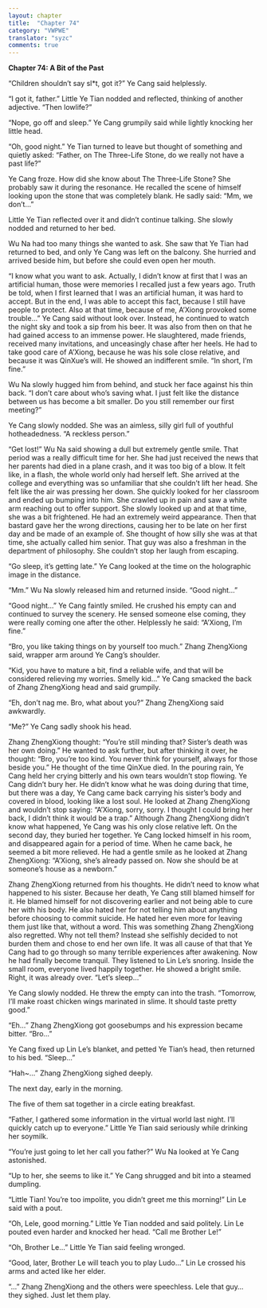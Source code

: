 ```yaml
---
layout: chapter
title:  "Chapter 74"
category: "VWPWE"
translator: "syzc"
comments: true
---
```


**Chapter 74: A Bit of the Past**
 
“Children shouldn’t say sl\*t, got it?” Ye Cang said helplessly.
 
“I got it, father.” Little Ye Tian nodded and reflected, thinking of another adjective. “Then lowlife?”
 
“Nope, go off and sleep.” Ye Cang grumpily said while lightly knocking her little head.
 
“Oh, good night.” Ye Tian turned to leave but thought of something and quietly asked: “Father, on The Three-Life Stone, do we really not have a past life?”
 
Ye Cang froze. How did she know about The Three-Life Stone? She probably saw it during the resonance. He recalled the scene of himself looking upon the stone that was completely blank. He sadly said: “Mm, we don’t…”
 
Little Ye Tian reflected over it and didn’t continue talking. She slowly nodded and returned to her bed.
 
Wu Na had too many things she wanted to ask. She saw that Ye Tian had returned to bed, and only Ye Cang was left on the balcony. She hurried and arrived beside him, but before she could even open her mouth. 
 
“I know what you want to ask. Actually, I didn’t know at first that I was an artificial human, those were memories I recalled just a few years ago. Truth be told, when I first learned that I was an artificial human, it was hard to accept. But in the end, I was able to accept this fact, because I still have people to protect. Also at that time, because of me, A’Xiong provoked some trouble...” Ye Cang said without look over. Instead, he continued to watch the night sky and took a sip from his beer. It was also from then on that he had gained access to an immense power. He slaughtered, made friends, received many invitations, and unceasingly chase after her heels. He had to take good care of A’Xiong, because he was his sole close relative, and because it was QinXue’s will. He showed an indifferent smile. “In short, I’m fine.”
 
Wu Na slowly hugged him from behind, and stuck her face against his thin back. “I don’t care about who’s saving what. I just felt like the distance between us has become a bit smaller. Do you still remember our first meeting?”
 
Ye Cang slowly nodded. She was an aimless, silly girl full of youthful hotheadedness. “A reckless person.”
 
“Get lost!” Wu Na said showing a dull but extremely gentle smile. That period was a really difficult time for her. She had just received the news that her parents had died in a plane crash, and it was too big of a blow. It felt like, in a flash, the whole world only had herself left. She arrived at the college and everything was so unfamiliar that she couldn’t lift her head. She felt like the air was pressing her down. She quickly looked for her classroom and ended up bumping into him. She crawled up in pain and saw a white arm reaching out to offer support. She slowly looked up and at that time, she was a bit frightened. He had an extremely weird appearance. Then that bastard gave her the wrong directions, causing her to be late on her first day and be made of an example of. She thought of how silly she was at that time, she actually called him senior. That guy was also a freshman in the department of philosophy. She couldn’t stop her laugh from escaping.
 
“Go sleep, it’s getting late.” Ye Cang looked at the time on the holographic image in the distance.
 
“Mm.” Wu Na slowly released him and returned inside. “Good night…”
 
“Good night…” Ye Cang faintly smiled. He crushed his empty can and continued to survey the scenery. He sensed someone else coming, they were really coming one after the other. Helplessly he said: “A’Xiong, I’m fine.”
 
“Bro, you like taking things on by yourself too much.” Zhang ZhengXiong said, wrapper arm around Ye Cang’s shoulder. 
 
“Kid, you have to mature a bit, find a reliable wife, and that will be considered relieving my worries. Smelly kid...” Ye Cang smacked the back of Zhang ZhengXiong head and said grumpily.
 
“Eh, don’t nag me. Bro, what about you?” Zhang ZhengXiong said awkwardly.
 
“Me?” Ye Cang sadly shook his head.
 
Zhang ZhengXiong thought: “You’re still minding that? Sister’s death was her own doing.” He wanted to ask further, but after thinking it over, he thought: “Bro, you’re too kind. You never think for yourself, always for those beside you.” He thought of the time QinXue died. In the pouring rain, Ye Cang held her crying bitterly and his own tears wouldn’t stop flowing. Ye Cang didn’t bury her. He didn’t know what he was doing during that time, but there was a day, Ye Cang came back carrying his sister’s body and covered in blood, looking like a lost soul. He looked at Zhang ZhengXiong and wouldn’t stop saying: “A’Xiong, sorry, sorry. I thought I could bring her back, I didn’t think it would be a trap.” Although Zhang ZhengXiong didn’t know what happened, Ye Cang was his only close relative left. On the second day, they buried her together. Ye Cang locked himself in his room, and disappeared again for a period of time. When he came back, he seemed a bit more relieved. He had a gentle smile as he looked at Zhang ZhengXiong: “A’Xiong, she’s already passed on. Now she should be at someone’s house as a newborn.”
 
Zhang ZhengXiong returned from his thoughts. He didn’t need to know what happened to his sister. Because her death, Ye Cang still blamed himself for it. He blamed himself for not discovering earlier and not being able to cure her with his body. He also hated her for not telling him about anything before choosing to commit suicide. He hated her even more for leaving them just like that, without a word. This was something Zhang ZhengXiong also regretted. Why not tell them? Instead she selfishly decided to not burden them and chose to end her own life. It was all cause of that that Ye Cang had to go through so many terrible experiences after awakening. Now he had finally become tranquil. They listened to Lin Le’s snoring. Inside the small room, everyone lived happily together. He showed a bright smile. Right, it was already over. “Let’s sleep...”
 
Ye Cang slowly nodded. He threw the empty can into the trash. “Tomorrow, I’ll make roast chicken wings marinated in slime. It should taste pretty good.”
 
“Eh…” Zhang ZhengXiong got goosebumps and his expression became bitter. “Bro...” 
 
Ye Cang fixed up Lin Le’s blanket, and petted Ye Tian’s head, then returned to his bed. “Sleep...”
 
“Hah~...” Zhang ZhengXiong sighed deeply.
 
The next day, early in the morning.
 
The five of them sat together in a circle eating breakfast.
 
“Father, I gathered some information in the virtual world last night. I’ll quickly catch up to everyone.” Little Ye Tian said seriously while drinking her soymilk.
 
“You’re just going to let her call you father?” Wu Na looked at Ye Cang astonished.
 
“Up to her, she seems to like it.” Ye Cang shrugged and bit into a steamed dumpling.
 
“Little Tian! You’re too impolite, you didn’t greet me this morning!” Lin Le said with a pout.
 
“Oh, Lele, good morning.” Little Ye Tian nodded and said politely. Lin Le pouted even harder and knocked her head. “Call me Brother Le!”
 
“Oh, Brother Le…” Little Ye Tian said feeling wronged.
 
“Good, later, Brother Le will teach you to play Ludo...” Lin Le crossed his arms and acted like her elder.
 
“...” Zhang ZhengXiong and the others were speechless. Lele that guy… they sighed. Just let them play.
